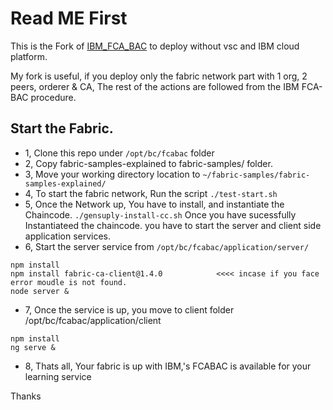 # Read ME First

This is the Fork of [IBM_FCA_BAC](https://github.com/IBM/fabric-contract-attribute-based-access-control) to deploy without vsc and IBM cloud platform.

My fork is useful, if you deploy only the fabric network part with 1 org, 2 peers, orderer & CA,  The rest of the actions are followed from the IBM FCA-BAC procedure.

## Start the Fabric. 

* 1, Clone this repo under ```/opt/bc/fcabac```  folder 
* 2, Copy fabric-samples-explained to fabric-samples/ folder. 
* 3, Move your working directory location to ```~/fabric-samples/fabric-samples-explained/```
* 4, To start the fabric network, Run the script 
    ```./test-start.sh```
* 5, Once the Network up,  You have to install, and instantiate the Chaincode.
``` ./gensuply-install-cc.sh ```
 Once you have sucessfully Instantiateed the chaincode. you have to start the server and client side application services.
 * 6, Start the server service  from ```/opt/bc/fcabac/application/server/```
  ``` 
  npm install 
  npm install fabric-ca-client@1.4.0            <<<< incase if you face error moudle is not found.
  node server & 
  ```
 * 7, Once the service is up, you move to client folder /opt/bc/fcabac/application/client
  ``` 
  npm install
  ng serve &
  ```
 * 8, Thats all, Your fabric is up with IBM,'s FCABAC is available for your learning service 

Thanks